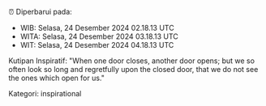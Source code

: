 ⏰ Diperbarui pada:
- WIB: Selasa, 24 Desember 2024 02.18.13 UTC
- WITA: Selasa, 24 Desember 2024 03.18.13 UTC
- WIT: Selasa, 24 Desember 2024 04.18.13 UTC

Kutipan Inspiratif:
"When one door closes, another door opens; but we so often look so long and regretfully upon the closed door, that we do not see the ones which open for us."


Kategori: inspirational

